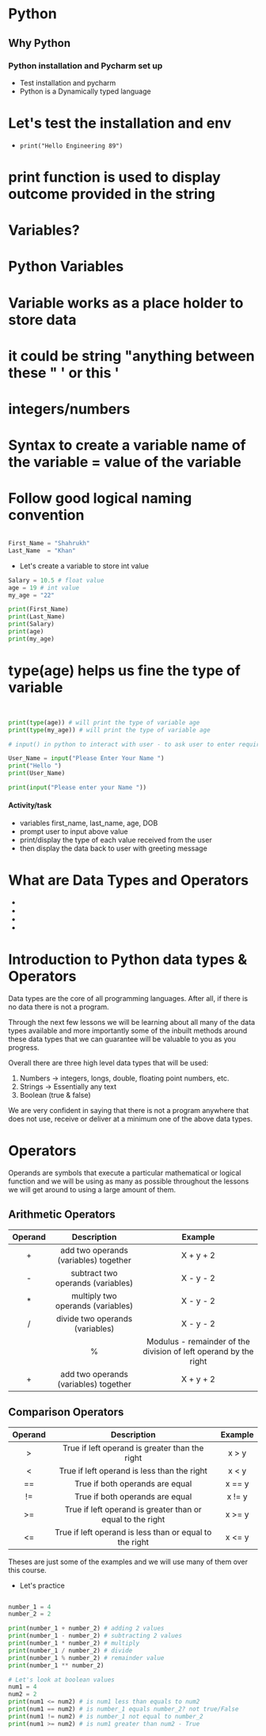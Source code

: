 # Python
## Why Python
### Python installation and Pycharm set up

- Test installation and pycharm 
- Python is a Dynamically typed language

# Let's test the installation and env

- `print("Hello Engineering 89")`
# print function is used to display outcome provided in the string
# Variables?
# Python Variables
# Variable works as a place holder to store data
# it could be string "anything between these " ' or this '
# integers/numbers
# Syntax to create a variable name of the variable = value of the variable
# Follow good logical naming convention
```python

First_Name = "Shahrukh"
Last_Name  = "Khan"
```
- Let's create a variable to store int value
```python
Salary = 10.5 # float value
age = 19 # int value
my_age = "22"

print(First_Name)
print(Last_Name)
print(Salary)
print(age)
print(my_age)
```
# type(age) helps us fine the type of variable
```python


print(type(age)) # will print the type of variable age
print(type(my_age)) # will print the type of variable age

# input() in python to interact with user - to ask user to enter required data

User_Name = input("Please Enter Your Name ")
print("Hello ")
print(User_Name)

print(input("Please enter your Name "))
```

#### Activity/task
- variables first_name, last_name, age, DOB
- prompt user to input above value
- print/display the type of each value received from the user
- then display the data back to user with greeting message

# What are Data Types and Operators
- 
- 
- 
- 
# Introduction to Python data types & Operators

Data types are the core of all programming languages. After all, if there is no data there is not a program.

Through the next few lessons we will be learning about all many of the data types available and more importantly some of the inbuilt methods around these data types that we can guarantee will be valuable to you as you progress.

Overall there are three high level data types that will be used:

1. Numbers -> integers, longs, double, floating point numbers, etc.
2. Strings -> Essentially any text
3. Boolean (true & false) 

We are very confident in saying that there is not a program anywhere that does not use, receive or deliver at a minimum one of the above data types.

# Operators

Operands are symbols that execute a particular mathematical or logical function and we will be using as many as possible throughout the lessons we will get around to using a large amount of them.

## Arithmetic Operators

| Operand    | Description                          | Example    |
|:---------: |:----------------------------:        |:--------:  |
|    +       | add two operands (variables) together| X + y + 2  |
|    -       | subtract two operands (variables)    | X - y - 2  |
|    *       | multiply two operands (variables)    | X - y - 2  |
|    /       | divide two operands (variables)      | X - y - 2  |
    |    %   | Modulus - remainder of the division of left operand by the right    | X - y - 2  |
|    +       | add two operands (variables) together| X + y + 2  |

## Comparison Operators

| Operand    | Description                          | Example         |
|:---------: |:----------------------------:        |:--------:       |
|    >       | True if left operand is greater than the right| x > y  |
|    <       | True if left operand is less than the right| x < y     |
|    ==      | True if both operands are equal            | x == y    |
|    !=      | True if both operands are equal            | x != y    |
|    >=      | True if left operand is greater than or equal to the right| x >= y     |
|    <=      | True if left operand is less than or equal to the right| x <= y     |



Theses are just some of the examples and we will use many of them over this course.

- Let's practice 
```python

number_1 = 4
number_2 = 2

print(number_1 + number_2) # adding 2 values
print(number_1 - number_2) # subtracting 2 values
print(number_1 * number_2) # multiply
print(number_1 / number_2) # divide
print(number_1 % number_2) # remainder value
print(number_1 ** number_2)

# Let's look at boolean values
num1 = 4
num2 = 2
print(num1 <= num2) # is num1 less than equals to num2
print(num1 == num2) # is number_1 equals number_2? not true/False
print(num1 != num2) # is number_1 not equal to number_2
print(num1 >= num2) # is num1 greater than num2 - True

```
